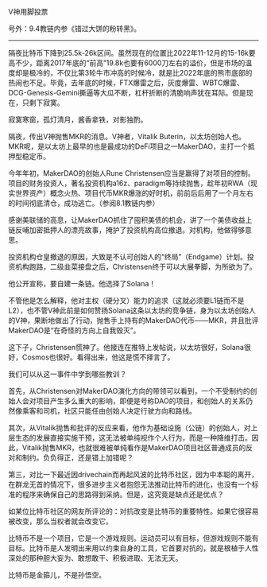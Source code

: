 
V神用脚投票


号外：9.4教链内参《错过大饼的粉转黑》。

---

隔夜比特币下降到25.5k-26k区间。虽然现在的位置比2022年11-12月的15-16k要高不少，距离2017年底的“前高”19.8k也要有6000刀左右的溢价，但是市场的温度却是极冷的，不仅比第3轮牛市冲高的时候冷，就是比2022年底的熊市底部的热闹也不足。毕竟，去年底的时候，FTX爆雷之后，灰度爆雷、WBTC爆雷、DCG-Genesis-Gemini撕逼等大瓜不断，杠杆折断的清脆响声犹在耳际。但是现在，只剩下寂寞。

寂寞寒窗，孤灯清月，酱香拿铁，对影独酌。

隔夜，传出V神抛售MKR的消息。V神者，Vitalik Buterin，以太坊创始人也。MKR呢，是以太坊上最早的也是最成功的DeFi项目之一MakerDAO，主打一个抵押型稳定币。

今年年初，MakerDAO的创始人Rune Christensen应当是赢得了对项目的控制。项目的财务投资人，著名投资机构a16z、paradigm等持续抛售，趁年初RWA（现实世界资产）概念火热、项目代币MKR爆涨的好时机，前前后后用了一个月左右的时间彻底清仓，成功逃亡。（参阅8.1教链内参）

感谢美联储的高息，让MakerDAO抓住了囤积美债的机会，讲了一个美债收益上链反哺加密抵押人的漂亮故事，掩护了投资机构高位撤退。对机构，他做得够意思。

投资机构仓皇撤退的原因，大致是不认可创始人的“终局”（Endgame）计划。投资机构跑路，二级韭菜接盘之后，Christensen终于可以大展拳脚，为所欲为了。

他公开宣称，要自建一条链。他选择了Solana！

不管他是怎么解释，他对主权（硬分叉）能力的追求（这就必须要L1链而不是L2），也不管V神此前是如何赞扬Solana这条以太坊的竞争链，身为以太坊创始人的V神，果断地做出了行动，抛售手上持有的MakerDAO代币——MKR，并且批评MakerDAO是“在奇怪的方向上自我毁灭”。

这下子，Christensen慌神了。他接连在推特上发帖说，以太坊很好，Solana很好，Cosmos也很好。看得出来，他这是慌不择言了。

我们可以从这一事件中学到哪些教训？

首先，从Christensen对MakerDAO演化方向的带领可以看到，一个不受制约的创始人会对项目产生多么重大的影响，即便是号称DAO的项目，和创始人的关系仍然像乘客和司机，社区只能任由创始人决定行驶方向和路线。

其次，从Vitalik抛售和批评的反应来看，他作为基础设施（公链）的创始人，对上层生态的发展直接实施干预，这无法被单纯视作个人行为，而是一种降维打击。因此，Vitalik抛售MKR，也就很难被单纯看作是MakerDAO项目社区普通成员的反对和制约。负负得正，还是错上加错呢？

第三，对比一下最近因drivechain而再起风波的比特币社区，因为中本聪的离开，在群龙无首的情况下，很多进步主义者抱怨无法推动比特币的进化，也没有一个标准的程序来确保自己的思路得到采纳。但是，这究竟是缺点还是优点？

如某位比特币社区的网友所评论的：对抗改变是比特币的重要特性。如果它很容易被改变，那么当权者就会改变它。

比特币不是一个项目，它是一个游戏规则。运动员可以有目标，但游戏规则不能有目标。比特币是人发明出来用以约束自身的工具，它首要对抗的，就是根植于人性深处的那种胆大妄为、敢想敢干、积极进取、无法无天。

比特币是金箍儿，不是孙悟空。

